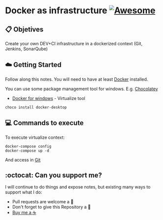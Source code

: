 # Docker as infrastructure [![Awesome](https://awesome.re/badge-flat.svg)](https://awesome.re)

## :clipboard: Objetives

Create your own DEV+CI infrastructure in a dockerized context (Git, Jenkins, SonarQube)

## :cloud: Getting Started

Follow along this notes. You will need to have at least [Docker](https://www.docker.com/) installed.

You can use some package management tool for windows. E.g. [Chocolatey](https://chocolatey.org/install)

*	[Docker for windows](https://www.docker.com/) - Virtualize tool

```
choco install docker-desktop
```

## :computer: Commands to execute

To execute virtualize context:

```
docker-compose config
docker-compose up -d
```

And access in [Git](http://localhost:18082/)

## :octocat: Can you support me?

I will continue to do things and expose notes, but existing many ways to support what I do:
* Pull requests are welcome a :dizzy:
* Don't forget to give this Repository a :star2:
* <a href="https://www.buymeacoffee.com/pedringcoding" title="Donate to this content using BuyMeACoffee">Buy me a :coffee:</a>
